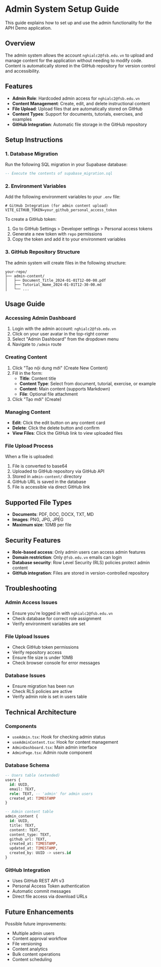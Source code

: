 # Admin System Setup Guide

This guide explains how to set up and use the admin functionality for the APH Demo application.

## Overview

The admin system allows the account `nghialc2@fsb.edu.vn` to upload and manage content for the application without needing to modify code. Content is automatically stored in the GitHub repository for version control and accessibility.

## Features

- **Admin Role**: Hardcoded admin access for `nghialc2@fsb.edu.vn`
- **Content Management**: Create, edit, and delete instructional content
- **File Upload**: Upload files that are automatically stored on GitHub
- **Content Types**: Support for documents, tutorials, exercises, and examples
- **GitHub Integration**: Automatic file storage in the GitHub repository

## Setup Instructions

### 1. Database Migration

Run the following SQL migration in your Supabase database:

```sql
-- Execute the contents of supabase_migration.sql
```

### 2. Environment Variables

Add the following environment variables to your `.env` file:

```env
# GitHub Integration (for admin content upload)
VITE_GITHUB_TOKEN=your_github_personal_access_token
```

To create a GitHub token:
1. Go to GitHub Settings > Developer settings > Personal access tokens
2. Generate a new token with `repo` permissions
3. Copy the token and add it to your environment variables

### 3. GitHub Repository Structure

The admin system will create files in the following structure:
```
your-repo/
├── admin-content/
│   ├── Document_Title_2024-01-01T12-00-00.pdf
│   ├── Tutorial_Name_2024-01-01T12-30-00.md
│   └── ...
```

## Usage Guide

### Accessing Admin Dashboard

1. Login with the admin account: `nghialc2@fsb.edu.vn`
2. Click on your user avatar in the top-right corner
3. Select "Admin Dashboard" from the dropdown menu
4. Navigate to `/admin` route

### Creating Content

1. Click "Tạo nội dung mới" (Create New Content)
2. Fill in the form:
   - **Title**: Content title
   - **Content Type**: Select from document, tutorial, exercise, or example
   - **Content**: Main content (supports Markdown)
   - **File**: Optional file attachment
3. Click "Tạo mới" (Create)

### Managing Content

- **Edit**: Click the edit button on any content card
- **Delete**: Click the delete button and confirm
- **View Files**: Click the GitHub link to view uploaded files

### File Upload Process

When a file is uploaded:
1. File is converted to base64
2. Uploaded to GitHub repository via GitHub API
3. Stored in `admin-content/` directory
4. GitHub URL is saved in the database
5. File is accessible via direct GitHub link

## Supported File Types

- **Documents**: PDF, DOC, DOCX, TXT, MD
- **Images**: PNG, JPG, JPEG
- **Maximum size**: 10MB per file

## Security Features

- **Role-based access**: Only admin users can access admin features
- **Domain restriction**: Only `@fsb.edu.vn` emails can login
- **Database security**: Row Level Security (RLS) policies protect admin content
- **GitHub integration**: Files are stored in version-controlled repository

## Troubleshooting

### Admin Access Issues
- Ensure you're logged in with `nghialc2@fsb.edu.vn`
- Check database for correct role assignment
- Verify environment variables are set

### File Upload Issues
- Check GitHub token permissions
- Verify repository access
- Ensure file size is under 10MB
- Check browser console for error messages

### Database Issues
- Ensure migration has been run
- Check RLS policies are active
- Verify admin role is set in users table

## Technical Architecture

### Components
- `useAdmin.tsx`: Hook for checking admin status
- `useAdminContent.tsx`: Hook for content management
- `AdminDashboard.tsx`: Main admin interface
- `AdminPage.tsx`: Admin route component

### Database Schema
```sql
-- Users table (extended)
users {
  id: UUID,
  email: TEXT,
  role: TEXT, -- 'admin' for admin users
  created_at: TIMESTAMP
}

-- Admin content table
admin_content {
  id: UUID,
  title: TEXT,
  content: TEXT,
  content_type: TEXT,
  github_url: TEXT,
  created_at: TIMESTAMP,
  updated_at: TIMESTAMP,
  created_by: UUID -> users.id
}
```

### GitHub Integration
- Uses GitHub REST API v3
- Personal Access Token authentication
- Automatic commit messages
- Direct file access via download URLs

## Future Enhancements

Possible future improvements:
- Multiple admin users
- Content approval workflow  
- File versioning
- Content analytics
- Bulk content operations
- Content scheduling